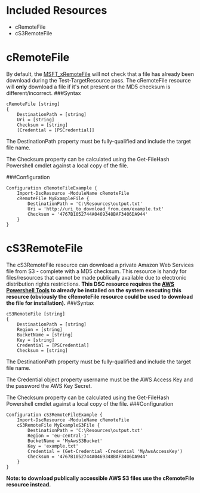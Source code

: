 Included Resources
==================
* cRemoteFile
* cS3RemoteFile

cRemoteFile
===========
By default, the [MSFT_xRemoteFile](https://gallery.technet.microsoft.com/xPSDesiredStateConfiguratio-417dc71d) will not check
that a file has already been download during the Test-TargetResource pass. The cRemoteFile resource will __only__ download a
file if it's not present or the MD5 checksum is different/incorrect.
###Syntax
```
cRemoteFile [string]
{
    DestinationPath = [string]
    Uri = [string]
    Checksum = [string]
    [Credential = [PSCredential]]
```
The DestinationPath property must be fully-qualified and include the target file name.

The Checksum property can be calculated using the Get-FileHash Powershell cmdlet against a local copy of the file.

###Configuration
```
Configuration cRemoteFileExample {
    Import-DscResource -ModuleName cRemoteFile
    cRemoteFile MyExampleFile {
        DestinationPath = 'C:\Resources\output.txt'
        Uri = 'http://uri_to_download_from.com/example.txt'
        Checksum = '4767B1052744A0469348BAF3406DA944'
    }
}
```

cS3RemoteFile
=============
The cS3RemoteFile resource can download a private Amazon Web Services file from S3 - complete with a MD5 checksum.
This resource is handy for files/resources that cannot be made publically available due to electronic distribution rights restrictions.
__This DSC resource requires the [AWS Powershell Tools](http://aws.amazon.com/powershell/) to already be installed on the system executing this resource (obviously the cRemoteFile resource could be used to download the file for installation).__
###Syntax
```
cS3RemoteFile [string]
{
    DestinationPath = [string]
    Region = [string]
    BucketName = [string]
    Key = [string]
    Credential = [PSCredential]
    Checksum = [string]
```
The DestinationPath property must be fully-qualified and include the target file name.

The Credential object property username must be the AWS Access Key and the password the AWS Key Secret.

The Checksum property can be calculated using the Get-FileHash Powershell cmdlet against a local copy of the file.
###Configuration
```
Configuration cS3RemoteFileExample {
    Import-DscResource -ModuleName cRemoteFile
    cS3RemoteFile MyExampleS3File {
        DestinationPath = 'C:\Resources\output.txt'
        Region = 'eu-central-1'
        BucketName = 'MyAwsS3Bucket'
        Key = 'example.txt'
        Credential = (Get-Credential -Credential 'MyAwsAccessKey')
        Checksum = '4767B1052744A0469348BAF3406DA944'
    }
}
```
__Note: to download publically accessible AWS S3 files use the cRemoteFile resource instead.__
